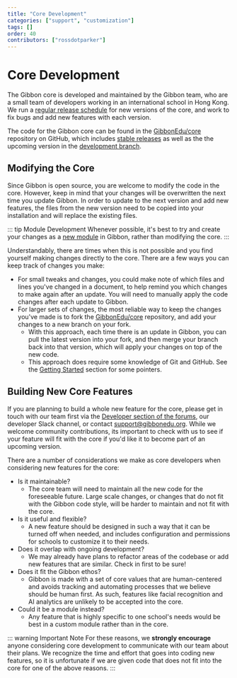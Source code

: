 ```yaml
---
title: "Core Development"
categories: ["support", "customization"]
tags: []
order: 40
contributors: ["rossdotparker"]
---
```

# Core Development

The Gibbon core is developed and maintained by the Gibbon team, who are a small team of developers working in an international school in Hong Kong. We run a [regular release schedule](/development/getting-started/developer-workflow#release-schedule) for new versions of the core, and work to fix bugs and add new features with each version. 

The code for the Gibbon core can be found in the [GibbonEdu/core](https://github.com/GibbonEdu/core) repository on GitHub, which includes [stable releases](https://github.com/GibbonEdu/core/releases) as well as the the upcoming version in the [development branch](/development/getting-started/developer-workflow#branching-strategy).

## Modifying the Core

Since Gibbon is open source, you are welcome to modify the code in the core. However, keep in mind that your changes will be overwritten the next time you update Gibbon. In order to update to the next version and add new features, the files from the new version need to be copied into your installation and will replace the existing files.

::: tip Module Development
Whenever possible, it's best to try and create your changes as a [new module](/development/getting-started/module-development) in Gibbon, rather than modifying the core.
:::

Understandably, there are times when this is not possible and you find yourself making changes directly to the core. There are a few ways you can keep track of changes you make:

- For small tweaks and changes, you could make note of which files and lines you've changed in a document, to help remind you which changes to make again after an update. You will need to manually apply the code changes after each update to Gibbon.
- For larger sets of changes, the most reliable way to keep the changes you've made is to fork the [GibbonEdu/core](https://github.com/GibbonEdu/core) repository, and add your changes to a new branch on your fork.
  - With this approach, each time there is an update in Gibbon, you can pull the latest version into your fork, and then merge your branch back into that version, which will apply your changes on top of the new code.
  - This approach does require some knowledge of Git and GitHub. See the [Getting Started](/development/getting-started/developer-workflow#getting-setup) section for some pointers.


## Building New Core Features

If you are planning to build a whole new feature for the core, please get in touch with our team first via the [Developer section of the forums](https://ask.gibbonedu.org/c/developers/7), our developer Slack channel, or contact [support@gibbonedu.org](mailto:support@gibbonedu.org). While we welcome community contributions, its important to check with us to see if your feature will fit with the core if you'd like it to become part of an upcoming version. 

There are a number of considerations we make as core developers when considering new features for the core: 

- Is it maintainable?
  - The core team will need to maintain all the new code for the foreseeable future. Large scale changes, or changes that do not fit with the Gibbon code style, will be harder to maintain and not fit with the core.
- Is it useful and flexible?
  - A new feature should be designed in such a way that it can be turned off when needed, and includes configuration and permissions for schools to customize it to their needs. 
- Does it overlap with ongoing development?
  - We may already have plans to refactor areas of the codebase or add new features that are similar. Check in first to be sure!
- Does it fit the Gibbon ethos?
  - Gibbon is made with a set of core values that are human-centered and avoids tracking and automating processes that we believe should be human first. As such, features like facial recognition and AI analytics are unlikely to be accepted into the core.
- Could it be a module instead?
  - Any feature that is highly specific to one school's needs would be best in a custom module rather than in the core.

::: warning Important Note
For these reasons, we **strongly encourage** anyone considering core development to communicate with our team about their plans. We recognize the time and effort that goes into coding new features, so it is unfortunate if we are given code that does not fit into the core for one of the above reasons. 
:::
